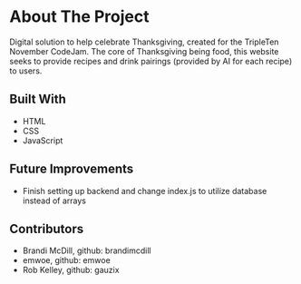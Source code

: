 # About The Project

Digital solution to help celebrate Thanksgiving, created for the TripleTen November CodeJam. The core of Thanksgiving being food, this website seeks to provide recipes and drink pairings (provided by AI for each recipe) to users.

## Built With

- HTML
- CSS
- JavaScript

## Future Improvements

- Finish setting up backend and change index.js to utilize database instead of arrays

## Contributors

- Brandi McDill, github: brandimcdill
- emwoe, github: emwoe
- Rob Kelley, github: gauzix
